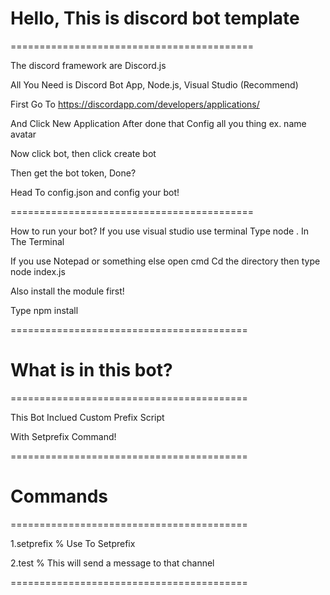 # Hello, This is discord bot template

==========================================

The discord framework are Discord.js

All You Need is Discord Bot App, Node.js, Visual Studio (Recommend)

First Go To https://discordapp.com/developers/applications/

And Click New Application After done that Config all you thing ex. name avatar

Now click bot, then click create bot

Then get the bot token, Done?

Head To config.json and config your bot!

==========================================

How to run your bot? If you use visual studio use terminal
Type node . In The Terminal

If you use Notepad or something else
open cmd
Cd the directory
then type node index.js

Also install the module first!

Type npm install

=========================================

# What is in this bot?

=========================================

This Bot Inclued Custom Prefix Script

With Setprefix Command!

=========================================

# Commands

=========================================

1.setprefix % Use To Setprefix

2.test % This will send a message to that channel

=========================================
